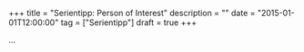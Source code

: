 +++
title       = "Serientipp: Person of Interest"
description = ""
date        = "2015-01-01T12:00:00"
tag         = ["Serientipp"]
draft       = true
+++

...

<!--more-->

